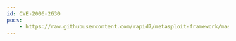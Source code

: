 ```yaml
---
id: CVE-2006-2630
pocs:
    - https://raw.githubusercontent.com/rapid7/metasploit-framework/master/modules/exploits/windows/antivirus/symantec_rtvscan.rb
---
```

